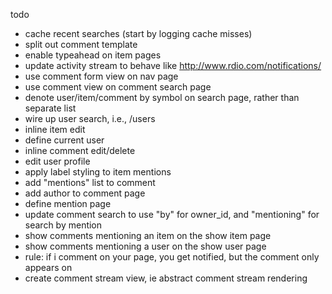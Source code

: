 todo
- cache recent searches (start by logging cache misses)
- split out comment template
- enable typeahead on item pages
- update activity stream to behave like http://www.rdio.com/notifications/
- use comment form view on nav page
- use comment view on comment search page
- denote user/item/comment by symbol on search page, rather than separate list
- wire up user search, i.e., /users
- inline item edit
- define current user
- inline comment edit/delete
- edit user profile
- apply label styling to item mentions
- add "mentions" list to comment
- add author to comment page
- define mention page
- update comment search to use "by" for owner_id, and "mentioning" for search by mention
- show comments mentioning an item on the show item page
- show comments mentioning a user on the show user page
- rule: if i comment on your page, you get notified, but the comment only appears on
- create comment stream view, ie abstract comment stream rendering

